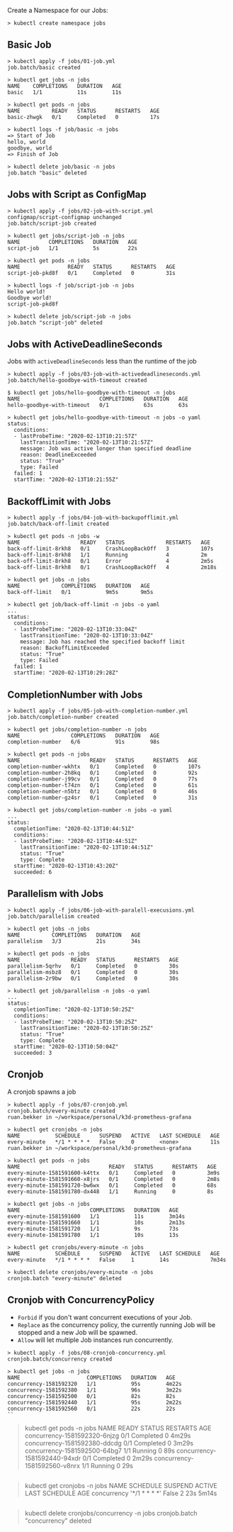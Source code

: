 Create a Namespace for our Jobs:

```
> kubectl create namespace jobs
```

## Basic Job

```
> kubectl apply -f jobs/01-job.yml
job.batch/basic created
```

```
> kubectl get jobs -n jobs
NAME    COMPLETIONS   DURATION   AGE
basic   1/1           11s        11s
```

```
> kubectl get pods -n jobs
NAME          READY   STATUS      RESTARTS   AGE
basic-zhwgk   0/1     Completed   0          17s
```

```
> kubectl logs -f job/basic -n jobs
=> Start of Job
hello, world
goodbye, world
=> Finish of Job
```
```
> kubectl delete job/basic -n jobs
job.batch "basic" deleted
```

## Jobs with Script as ConfigMap

```
> kubectl apply -f jobs/02-job-with-script.yml
configmap/script-configmap unchanged
job.batch/script-job created
```
```
> kubectl get jobs/script-job -n jobs
NAME         COMPLETIONS   DURATION   AGE
script-job   1/1           5s         22s
```
```
> kubectl get pods -n jobs
NAME               READY   STATUS      RESTARTS   AGE
script-job-pkd8f   0/1     Completed   0          31s
```
```
> kubectl logs -f job/script-job -n jobs
Hello world!
Goodbye world!
script-job-pkd8f
```

```
> kubectl delete job/script-job -n jobs
job.batch "script-job" deleted
```

## Jobs with ActiveDeadlineSeconds

Jobs with `activeDeadlineSeconds` less than the runtime of the job

```
> kubectl apply -f jobs/03-job-with-activedeadlineseconds.yml
job.batch/hello-goodbye-with-timeout created
```

```
$ kubectl get jobs/hello-goodbye-with-timeout -n jobs
NAME                         COMPLETIONS   DURATION   AGE
hello-goodbye-with-timeout   0/1           63s        63s
```

```
> kubectl get jobs/hello-goodbye-with-timeout -n jobs -o yaml
status:
  conditions:
  - lastProbeTime: "2020-02-13T10:21:57Z"
    lastTransitionTime: "2020-02-13T10:21:57Z"
    message: Job was active longer than specified deadline
    reason: DeadlineExceeded
    status: "True"
    type: Failed
  failed: 1
  startTime: "2020-02-13T10:21:55Z"
```

## BackoffLimit with Jobs

```
> kubectl apply -f jobs/04-job-with-backupofflimit.yml
job.batch/back-off-limit created
```

```
> kubectl get pods -n jobs -w
NAME                   READY   STATUS             RESTARTS   AGE
back-off-limit-8rkh8   0/1     CrashLoopBackOff   3          107s
back-off-limit-8rkh8   1/1     Running            4          2m
back-off-limit-8rkh8   0/1     Error              4          2m5s
back-off-limit-8rkh8   0/1     CrashLoopBackOff   4          2m18s
```

```
> kubectl get jobs -n jobs
NAME             COMPLETIONS   DURATION   AGE
back-off-limit   0/1           9m5s       9m5s
```

```
> kubectl get job/back-off-limit -n jobs -o yaml
...
status:
  conditions:
  - lastProbeTime: "2020-02-13T10:33:04Z"
    lastTransitionTime: "2020-02-13T10:33:04Z"
    message: Job has reached the specified backoff limit
    reason: BackoffLimitExceeded
    status: "True"
    type: Failed
  failed: 1
  startTime: "2020-02-13T10:29:28Z"
```

## CompletionNumber with Jobs

```
> kubectl apply -f jobs/05-job-with-completion-number.yml
job.batch/completion-number created
```

```
> kubectl get jobs/completion-number -n jobs
NAME                COMPLETIONS   DURATION   AGE
completion-number   6/6           91s        98s
```

```
> kubectl get pods -n jobs
NAME                      READY   STATUS      RESTARTS   AGE
completion-number-wkhtx   0/1     Completed   0          107s
completion-number-2h8kq   0/1     Completed   0          92s
completion-number-j99cv   0/1     Completed   0          77s
completion-number-t74zn   0/1     Completed   0          61s
completion-number-n5btz   0/1     Completed   0          46s
completion-number-gz4sr   0/1     Completed   0          31s
```

```
> kubectl get jobs/completion-number -n jobs -o yaml
...
status:
  completionTime: "2020-02-13T10:44:51Z"
  conditions:
  - lastProbeTime: "2020-02-13T10:44:51Z"
    lastTransitionTime: "2020-02-13T10:44:51Z"
    status: "True"
    type: Complete
  startTime: "2020-02-13T10:43:20Z"
  succeeded: 6
```

## Parallelism with Jobs

```
> kubectl apply -f jobs/06-job-with-paralell-execusions.yml
job.batch/parallelism created
```

```
> kubectl get jobs -n jobs
NAME          COMPLETIONS   DURATION   AGE
parallelism   3/3           21s        34s
```

```
> kubectl get pods -n jobs
NAME                READY   STATUS      RESTARTS   AGE
parallelism-5qrhv   0/1     Completed   0          30s
parallelism-msbz8   0/1     Completed   0          30s
parallelism-2r9bw   0/1     Completed   0          30s
```

```
> kubectl get job/parallelism -n jobs -o yaml
...
status:
  completionTime: "2020-02-13T10:50:25Z"
  conditions:
  - lastProbeTime: "2020-02-13T10:50:25Z"
    lastTransitionTime: "2020-02-13T10:50:25Z"
    status: "True"
    type: Complete
  startTime: "2020-02-13T10:50:04Z"
  succeeded: 3
```

## Cronjob

A cronjob spawns a job

```
> kubectl apply -f jobs/07-cronjob.yml
cronjob.batch/every-minute created
ruan.bekker in ~/workspace/personal/k3d-prometheus-grafana
```
```
> kubectl get cronjobs -n jobs
NAME           SCHEDULE      SUSPEND   ACTIVE   LAST SCHEDULE   AGE
every-minute   */1 * * * *   False     0        <none>          11s
ruan.bekker in ~/workspace/personal/k3d-prometheus-grafana
```

```
> kubectl get pods -n jobs
NAME                            READY   STATUS      RESTARTS   AGE
every-minute-1581591600-k4ttx   0/1     Completed   0          3m9s
every-minute-1581591660-x8jrs   0/1     Completed   0          2m8s
every-minute-1581591720-bw6wx   0/1     Completed   0          68s
every-minute-1581591780-dx448   1/1     Running     0          8s
```

```
> kubectl get jobs -n jobs
NAME                      COMPLETIONS   DURATION   AGE
every-minute-1581591600   1/1           11s        3m14s
every-minute-1581591660   1/1           10s        2m13s
every-minute-1581591720   1/1           9s         73s
every-minute-1581591780   1/1           10s        13s
```

```
> kubectl get cronjobs/every-minute -n jobs
NAME           SCHEDULE      SUSPEND   ACTIVE   LAST SCHEDULE   AGE
every-minute   */1 * * * *   False     1        14s             7m34s
```
```
> kubectl delete cronjobs/every-minute -n jobs
cronjob.batch "every-minute" deleted
```

## Cronjob with ConcurrencyPolicy

* `Forbid` if you don't want concurrent executions of your Job.
* `Replace` as the concurrency policy, the currently running Job will be stopped and a new Job will be spawned.
* `Allow` will let multiple Job instances run concurrently.

```
> kubectl apply -f jobs/08-cronjob-concurrency.yml
cronjob.batch/concurrency created
```

```
> kubectl get jobs -n jobs
NAME                     COMPLETIONS   DURATION   AGE
concurrency-1581592320   1/1           95s        4m22s
concurrency-1581592380   1/1           96s        3m22s
concurrency-1581592500   0/1           82s        82s
concurrency-1581592440   1/1           95s        2m22s
concurrency-1581592560   0/1           22s        22s
``

```
> kubectl get pods -n jobs
NAME                           READY   STATUS      RESTARTS   AGE
concurrency-1581592320-6njzg   0/1     Completed   0          4m29s
concurrency-1581592380-ddcdg   0/1     Completed   0          3m29s
concurrency-1581592500-64bg7   1/1     Running     0          89s
concurrency-1581592440-94xdr   0/1     Completed   0          2m29s
concurrency-1581592560-v8nrx   1/1     Running     0          29s
```

```
> kubectl get cronjobs -n jobs
NAME          SCHEDULE      SUSPEND   ACTIVE   LAST SCHEDULE   AGE
concurrency   '*/1 * * * *'   False     2        23s             5m14s
```

```
> kubectl delete cronjobs/concurrency -n jobs
cronjob.batch "concurrency" deleted
```
